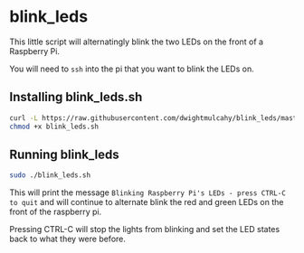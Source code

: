 # blink_leds

This little script will alternatingly blink the two  LEDs on the front of a Raspberry Pi.

You will need to `ssh` into the pi that you want to blink the LEDs on.

## Installing blink_leds.sh
```bash
curl -L https://raw.githubusercontent.com/dwightmulcahy/blink_leds/master/blink_leds.sh > blink_leds.sh
chmod +x blink_leds.sh
```

## Running blink_leds
```bash
sudo ./blink_leds.sh
```

This will print the message `Blinking Raspberry Pi's LEDs - press CTRL-C to quit` and will continue to alternate blink the red and green LEDs on the front of the raspberry pi.

Pressing CTRL-C will stop the lights from blinking and set the LED states back to what they were before.
